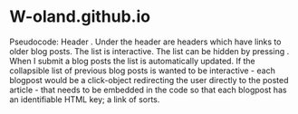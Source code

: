 # W-oland.github.io

Pseudocode: Header <all posts>. Under the header are headers which have links to older blog posts. The list is interactive. The list can be hidden by pressing <all posts>. When I submit a blog posts the list is automatically updated. 
If the collapsible list of previous blog posts is wanted to be interactive - each blogpost would be a click-object redirecting the user directly to the posted article - that needs to be embedded in the code so that each blogpost has an identifiable HTML key; a link of sorts. 
